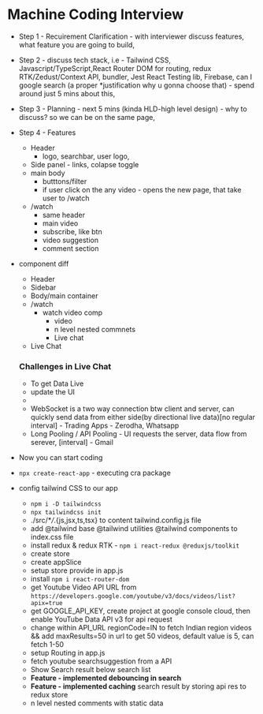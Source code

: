# Machine Coding Interview

- Step 1 - Recuirement Clarification - with interviewer discuss features, what feature you are going to build,
- Step 2 - discuss tech stack, i.e - Tailwind CSS, Javascript/TypeScript,React Router DOM for routing, redux RTK/Zedust/Context API, bundler, Jest React Testing lib, Firebase, can I google search (a proper \*justification why u gonna choose that) - spend around just 5 mins about this,
- Step 3 - Planning - next 5 mins (kinda HLD-high level design) - why to discuss? so we can be on the same page,
- Step 4 - Features
  - Header
    - logo, searchbar, user logo,
  - Side panel - links, colapse toggle
  - main body
    - butttons/filter
    - if user click on the any video - opens the new page, that take user to /watch
  - /watch
    - same header
    - main video
    - subscribe, like btn
    - video suggestion
    - comment section
- component diff

  - Header
  - Sidebar
  - Body/main container
  - /watch
    - watch video comp
      - video
      - n level nested commnets
      - Live chat
  - Live Chat

  ### Challenges in Live Chat

  - To get Data Live
  - update the UI
  -
  - WebSocket is a two way connection btw client and server, can quickly send data from either side(by directional live data)[no regular interval] - Trading Apps - Zerodha, Whatsapp
  - Long Pooling / API Pooling - UI requests the server, data flow from serever, [interval] - Gmail

- Now you can start coding
- `npx create-react-app` - executing cra package
- config tailwind CSS to our app
  - `npm i -D tailwindcss`
  - `npx tailwindcss init`
  - ./src/\*_/_.{js,jsx,ts,tsx} to content tailwind.config.js file
  - add @tailwind base @tailwind utilities @tailwind components to index.css file
  - install redux & redux RTK - `npm i react-redux @reduxjs/toolkit`
  - create store
  - create appSlice
  - setup store provide in app.js
  - install `npm i react-router-dom`
  - get Youtube Video API URL from `https://developers.google.com/youtube/v3/docs/videos/list?apix=true`
  - get GOOGLE_API_KEY, create project at google console cloud, then enable YouTube Data API v3 for api request
  - change within API_URL regionCode=IN to fetch Indian region videos && add maxResults=50 in url to get 50 videos, default value is 5, can fetch 1-50
  - setup Routing in app.js
  - fetch youtube searchsuggestion from a API
  - Show Search result below search list
  - **Feature - implemented debouncing in search**
  - **Feature - implemented caching** search result by storing api res to redux store
  - n level nested comments with static data

